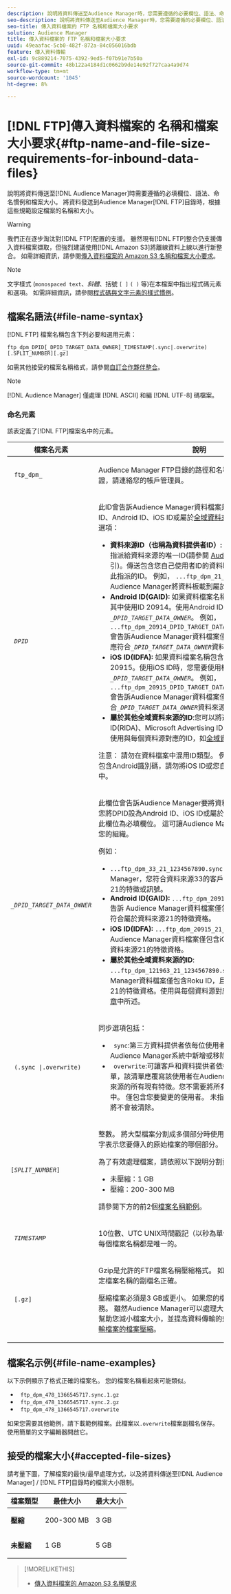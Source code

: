 ```yaml
---
description: 說明將資料傳送至Audience Manager時，您需要遵循的必要欄位、語法、命名慣例和檔案大小。 將資料傳送至Audience ManagerFTP目錄時，請根據這些規格設定檔案的名稱和大小。
seo-description: 說明將資料傳送至Audience Manager時，您需要遵循的必要欄位、語法、命名慣例和檔案大小。 將資料傳送至Audience ManagerFTP目錄時，請根據這些規格設定檔案的名稱和大小。
seo-title: 傳入資料檔案的 FTP 名稱和檔案大小要求
solution: Audience Manager
title: 傳入資料檔案的 FTP 名稱和檔案大小要求
uuid: 49eaafac-5cb0-482f-872a-84c056016bdb
feature: 傳入資料傳輸
exl-id: 9c889214-7075-4392-9ed5-f07b91e7b50a
source-git-commit: 48b122a4184d1c0662b9de14e92f727caa4a9d74
workflow-type: tm+mt
source-wordcount: '1045'
ht-degree: 8%

---
```


# [!DNL FTP]傳入資料檔案的 名稱和檔案大小要求{#ftp-name-and-file-size-requirements-for-inbound-data-files}

說明將資料傳送至[!DNL Audience Manager]時需要遵循的必填欄位、語法、命名慣例和檔案大小。 將資料發送到Audience Manager[!DNL FTP]目錄時，根據這些規範設定檔案的名稱和大小。

>[!WARNING]
>
>我們正在逐步淘汰對[!DNL FTP]配置的支援。 雖然現有[!DNL FTP]整合仍支援傳入資料檔案擷取，但強烈建議使用[!DNL Amazon S3]將離線資料上線以進行新整合。 如需詳細資訊，請參閱[傳入資料檔案的 Amazon S3 名稱和檔案大小要求](/help/using/integration/sending-audience-data/batch-data-transfer-explained/inbound-s3-filenames.md)。

>[!NOTE]
>
>文字樣式 (`monospaced text`、*斜體*、括號 `[ ]` `( )` 等)在本檔案中指出程式碼元素和選項。 如需詳細資訊，請參閱[程式碼與文字元素的樣式慣例](../../../reference/code-style-elements.md)。

## 檔案名語法{#file-name-syntax}

[!DNL FTP] 檔案名稱包含下列必要和選用元素：

`ftp_dpm_DPID[_DPID_TARGET_DATA_OWNER]_TIMESTAMP(.sync|.overwrite)[.SPLIT_NUMBER][.gz]`

如需其他接受的檔案名稱格式，請參閱[自訂合作夥伴整合](/help/using/integration/sending-audience-data/custom-partner-integrations.md)。

>[!NOTE]
>
>[!DNL Audience Manager] 僅處理 [!DNL ASCII] 和編 [!DNL UTF-8] 碼檔案。

### 命名元素

該表定義了[!DNL FTP]檔案名中的元素。

<table id="table_1EA97D75004148CE85F702427DB7E97A"> 
 <thead> 
  <tr> 
   <th colname="col1" class="entry"> 檔案名元素 </th> 
   <th colname="col2" class="entry"> 說明 </th> 
  </tr> 
 </thead>
 <tbody> 
  <tr> 
   <td colname="col1"> <p> <code> ftp_dpm_</code> </p> </td> 
   <td colname="col2"> <p><span class="keyword">Audience Manager</span> FTP目錄的路徑和名稱。 如需FTP目錄和憑證，請連絡您的帳戶管理員。 </p> </td> 
  </tr> 
  <tr> 
   <td colname="col1"> <p> <code> <i>DPID</i> </code> </p> </td> 
   <td colname="col2"> <p>此lD會告訴<span class="keyword">Audience Manager</span>資料檔案是否包含您自己的使用者ID、Android ID、iOS ID或屬於<a href="/help/using/features/global-data-sources.md">全域資料來源</a>的其他ID。 接受下列選項：</p> 
    <ul id="ul_818EB3EB2E5543F0B048BCEBB6699562"> 
     <li id="li_ED6B13CB49794F6BA3DB6D807F788BAF"> <b>資料來源ID（也稱為資料提供者ID）:</b> 這是Audience Manager指派給資料來源的唯一ID(請參閱 <a href="/help/using/reference/ids-in-aam.md"> Audience ManagerID索 </a>引)。傳送包含您自己使用者ID的資料時，請在檔案名稱中使用此指派的ID。 例如， <code>...ftp_dpm_21_123456789.sync</code>告訴<span class="keyword">Audience Manager</span>將資料板載到屬於資料源21的ID。 </li> 
     <li id="li_1955911BA11F4F458227B77F383F25A3"> <b>Android ID(GAID):</b> 如果資料檔案名稱包含Android ID，請在其中使用ID 20914。使用Android ID時，您需要使用欄位<code><i>_DPID_TARGET_DATA_OWNER</i></code>。 例如， <code>...ftp_dpm_20914_DPID_TARGET_DATA_OWNER_123456789.sync</code>會告訴<span class="keyword">Audience Manager</span>資料檔案僅包含Android ID，且ID應符合<code><i>_DPID_TARGET_DATA_OWNER</i></code>資料來源所屬的特徵資格。</li> 
     <li id="li_54E7734C121646AF82095806DD1AED61"> <b>iOS ID(IDFA):</b> 如果資料檔案名稱包含iOS ID，請在其中使用ID 20915。使用iOS ID時，您需要使用欄位<code><i>_DPID_TARGET_DATA_OWNER</i></code>。 例如， <code>...ftp_dpm_20915_DPID_TARGET_DATA_OWNER_123456789.sync</code>會告訴<span class="keyword">Audience Manager</span>資料檔案僅包含iOS ID，且ID應符合<code><i>_DPID_TARGET_DATA_OWNER</i></code>資料來源所屬特徵的資格。</li>
     <li> <b>屬於其他全域資料來源的ID</b>:您可以將適用於廣告的Roku ID(RIDA)、Microsoft Advertising ID(MAID)和其他ID上線。使用與每個資料源對應的ID，如<a href="/help/using/features/global-data-sources.md">全域資料源文章</a>中所述。</li> 
    </ul> <p> <p>注意： 請勿在資料檔案中混用ID類型。 例如，如果您的檔案名稱包含Android識別碼，請勿將iOS ID或您自己的ID放入資料檔案中。 </p> </p> </td> 
  </tr> 
  <tr> 
   <td colname="col1"> <p> <code> <i>_DPID_TARGET_DATA_OWNER</i> </code> </p> </td> 
   <td colname="col2"> <p>此欄位會告訴Audience Manager要將資料上線的資料來源。 如果您將DPID設為Android ID、iOS ID或屬於全域資料來源的其他ID，此欄位為必填欄位。 這可讓<span class="keyword">Audience Manager</span>將檔案資料連結回您的組織。 </p> <p>例如： </p> 
    <ul> 
     <li> <code>...ftp_dpm_33_21_1234567890.sync</code> 告訴Audience Manager，您符合資料來源33的客戶ID資格，取得資料來源21的特徵或訊號。 </li> 
     <li> <b>Android ID(GAID):</b> <code>...ftp_dpm_20914_21_1234567890.sync</code> 告訴 <span class="keyword"> Audience </span> Manager資料檔案僅包含Android ID，且ID應符合屬於資料來源21的特徵資格。</li> 
     <li> <b>iOS ID(IDFA):</b> <code>...ftp_dpm_20915_21_1234567890.sync</code> 告訴 <span class="keyword"> Audience </span> Manager資料檔案僅包含iOS ID，且ID應符合屬於資料來源21的特徵資格。</li>
     <li> <b>屬於其他全域資料來源的ID</b>: <code>...ftp_dpm_121963_21_1234567890.sync</code> 告訴 <span class="keyword"> Audience </span> Manager資料檔案僅包含Roku ID，且ID應符合屬於資料來源21的特徵資格。使用與每個資料源對應的ID，如<a href="/help/using/features/global-data-sources.md">全域資料源文章</a>中所述。</li> 
    </ul> </td> 
  </tr> 
  <tr> 
   <td colname="col1"> <p> <code> (.sync |.overwrite)</code> </p> </td> 
   <td colname="col2"> <p>同步選項包括： </p> <p> 
     <ul id="ul_DAAF61EC636C4456BECDDC34C3F86E83"> 
      <li id="li_6EC6DE442B4546AA9F4F800D65C8A4EC"> <code> sync</code>:第三方資料提供者依每位使用者傳送特徵，以在Audience Manager系統中新增或移除的一般情況。 </li> 
      <li id="li_8FE8430C2C004F87835D55231A0D99C9"> <code> overwrite</code>:可讓客戶和資料提供者依每位使用者傳送特徵清單，該清單應覆寫該使用者在Audience Manager中指定資料來源的所有現有特徵。您不需要將所有使用者納入覆寫檔案中。 僅包含您要變更的使用者。 未指派給目標資料來源的特徵將不會被清除。 </li> 
     </ul> </p> </td> 
  </tr> 
  <tr> 
   <td colname="col1"> <p> <code>[<i>SPLIT_NUMBER</i>]</code> </p> </td> 
   <td colname="col2"> <p>整數。 將大型檔案分割成多個部分時使用，以縮短處理時間。 數字表示您要傳入的原始檔案的哪個部分。 </p> <p>為了有效處理檔案，請依照以下說明分割資料檔案： </p> 
    <ul id="ul_E9446C5CA42649658093904D49D4369C"> 
     <li id="li_B275708DFE3F49E29EFAE6B838429E39">未壓縮：1 GB </li> 
     <li id="li_A9638EB46ED14E0680B6575D5457E32F">壓縮：200-300 MB </li> 
    </ul> <p>請參閱下方的前2個<a href="../../../integration/sending-audience-data/batch-data-transfer-explained/inbound-ftp-filenames.md#file-name-examples">檔案名稱範例</a>。 </p> </td> 
  </tr> 
  <tr> 
   <td colname="col1"> <p> <code> <i>TIMESTAMP</i> </code> </p> </td> 
   <td colname="col2"> <p>10位數、UTC UNIX時間戳記（以秒為單位）。 時間戳記有助於讓每個檔案名稱都是唯一的。 </p> 
    <!-- 
     <p> <p>Note:  Audience Manager does not use the timestamp during processing of inbound files. The timestamp in the filename has been deprecated in Audience Manager but is still required for backwards compatibility. </p> </p> 
    --> </td> 
  </tr> 
  <tr> 
   <td colname="col1"> <p> <code> [.gz]</code> </p> </td> 
   <td colname="col2"> <p>Gzip是允許的FTP檔案名稱壓縮格式。 如果您使用檔案壓縮，請確定檔案名稱的副檔名正確。 </p> <p>壓縮檔案必須是3 GB或更小。 如果您的檔案較大，請洽詢客戶服務。 雖然Audience Manager可以處理大型檔案，但我們或許可以幫助您減小檔案大小，並提高資料傳輸的效率。 請參閱<a href="../../../integration/sending-audience-data/batch-data-transfer-explained/inbound-file-compression.md">傳入資料傳輸檔案的檔案壓縮</a>。 </p> </td> 
  </tr> 
 </tbody> 
</table>

## 檔案名示例{#file-name-examples}

以下示例顯示了格式正確的檔案名。 您的檔案名稱看起來可能類似。

<ul class="simplelist"> 
 <li> <code> ftp_dpm_478_1366545717.sync.1.gz</code> </li> 
 <li> <code> ftp_dpm_478_1366545717.sync.2.gz</code> </li> 
 <li> <code> ftp_dpm_478_1366545717.overwrite</code> </li> 
</ul>

[](assets/ftp_dpm_1234_1445374061.overwrite) 如果您需要其他範例，請下載範例檔案。此檔案以`.overwrite`檔案副檔名保存。 使用簡單的文字編輯器開啟它。

## 接受的檔案大小{#accepted-file-sizes}

請考量下圖，了解檔案的最快/最早處理方式，以及將資料傳送至[!DNL Audience Manager] / [!DNL FTP]目錄時的檔案大小限制。

<table id="table_59FCC63806684DF8BE54A1EAF224A234"> 
 <thead> 
  <tr> 
   <th colname="col1" class="entry"> 檔案類型 </th> 
   <th colname="col2" class="entry"> 最佳大小 </th> 
   <th colname="col3" class="entry"> 最大大小 </th> 
  </tr>
 </thead>
 <tbody> 
  <tr> 
   <td colname="col1"><b>壓縮</b> </td> 
   <td colname="col2"> <p>200-300 MB </p> </td> 
   <td colname="col3"> <p>3 GB </p> </td> 
  </tr> 
  <tr> 
   <td colname="col1"><b>未壓縮</b> </td> 
   <td colname="col2"> <p>1 GB </p> </td> 
   <td colname="col3"> <p>5 GB </p> </td> 
  </tr> 
 </tbody> 
</table>

>[!MORELIKETHIS]
>
>* [傳入資料檔案的 Amazon S3 名稱要求](../../../integration/sending-audience-data/batch-data-transfer-explained/inbound-s3-filenames.md)

